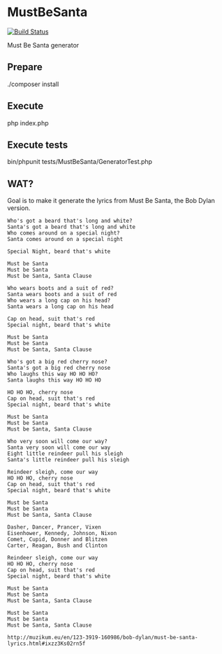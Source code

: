 MustBeSanta
===========
[![Build Status](https://travis-ci.org/kler/MustBeSanta.svg?branch=master)](https://travis-ci.org/kler/MustBeSanta)

Must Be Santa generator

Prepare
-------

  ./composer install


Execute
-------
  
  php index.php


Execute tests
-------------

  bin/phpunit tests/MustBeSanta/GeneratorTest.php


WAT?
----

Goal is to make it generate the lyrics from Must Be Santa, the Bob Dylan version.

    Who's got a beard that's long and white?
    Santa's got a beard that's long and white
    Who comes around on a special night?
    Santa comes around on a special night
    
    Special Night, beard that's white
    
    Must be Santa
    Must be Santa
    Must be Santa, Santa Clause
    
    Who wears boots and a suit of red?
    Santa wears boots and a suit of red
    Who wears a long cap on his head?
    Santa wears a long cap on his head
    
    Cap on head, suit that's red
    Special night, beard that's white
    
    Must be Santa
    Must be Santa
    Must be Santa, Santa Clause
    
    Who's got a big red cherry nose?
    Santa's got a big red cherry nose
    Who laughs this way HO HO HO?
    Santa laughs this way HO HO HO
    
    HO HO HO, cherry nose
    Cap on head, suit that's red
    Special night, beard that's white
    
    Must be Santa
    Must be Santa
    Must be Santa, Santa Clause
    
    Who very soon will come our way?
    Santa very soon will come our way
    Eight little reindeer pull his sleigh
    Santa's little reindeer pull his sleigh
    
    Reindeer sleigh, come our way
    HO HO HO, cherry nose
    Cap on head, suit that's red
    Special night, beard that's white
    
    Must be Santa
    Must be Santa
    Must be Santa, Santa Clause
    
    Dasher, Dancer, Prancer, Vixen
    Eisenhower, Kennedy, Johnson, Nixon
    Comet, Cupid, Donner and Blitzen
    Carter, Reagan, Bush and Clinton
    
    Reindeer sleigh, come our way
    HO HO HO, cherry nose
    Cap on head, suit that's red
    Special night, beard that's white
    
    Must be Santa
    Must be Santa
    Must be Santa, Santa Clause
    
    Must be Santa
    Must be Santa
    Must be Santa, Santa Clause
    
    http://muzikum.eu/en/123-3919-160986/bob-dylan/must-be-santa-lyrics.html#ixzz3Ks02rn5f
